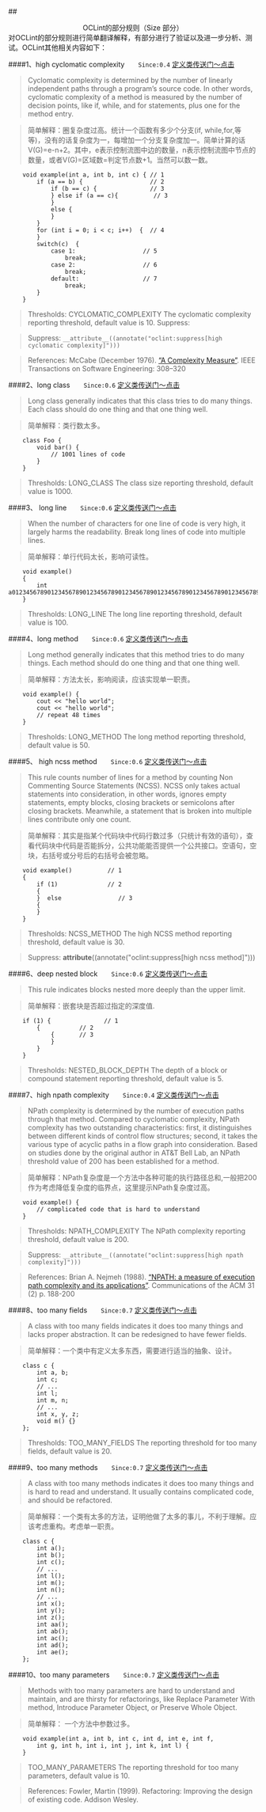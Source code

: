 ##<center>OCLint的部分规则（Size 部分）</center>
对OCLint的部分规则进行简单翻译解释，有部分进行了验证以及进一步分析、测试。OCLint其他相关内容如下：



####1、high cyclomatic complexity
&#160; &#160; &#160;  `Since:0.4` [定义类传送门～点击](https://github.com/oclint/oclint/blob/master/oclint-rules/rules/size/CyclomaticComplexityRule.cpp)
> Cyclomatic complexity is determined by the number of linearly independent paths through a program’s source code. In other words, cyclomatic complexity of a method is measured by the number of decision points, like if, while, and for statements, plus one for the method entry.

>简单解释：圈复杂度过高。统计一个函数有多少个分支(if, while,for,等等)，没有的话复杂度为一，每增加一个分支复杂度加一。简单计算的话V(G)=e-n+2。其中，e表示控制流图中边的数量，n表示控制流图中节点的数量，或者V(G)=区域数=判定节点数+1。当然可以数一数。

```
	void example(int a, int b, int c) { // 1
	    if (a == b) {                   // 2
	        if (b == c) {               // 3 
	        } else if (a == c){          // 3
	        }
	        else {
	        }
	    }
	    for (int i = 0; i < c; i++)  {  // 4
	    }
	    switch(c)  {
	        case 1:                   // 5
	            break;
	        case 2:                   // 6
	            break;
	        default:                  // 7
	            break;
	    }
	}
```

> Thresholds:
CYCLOMATIC_COMPLEXITY The cyclomatic complexity reporting threshold, default value is 10. Suppress:


>Suppress:
`__attribute__((annotate("oclint:suppress[high cyclomatic complexity]")))`

> References:
McCabe (December 1976). [“A Complexity Measure”](http://www.literateprogramming.com/mccabe.pdf). IEEE Transactions on Software Engineering: 308–320

####2、long class
&#160; &#160; &#160;  `Since:0.6` [定义类传送门～点击](https://github.com/oclint/oclint/blob/master/oclint-rules/rules/size/LongClassRule.cpp)
> Long class generally indicates that this class tries to do many things. Each class should do one thing and that one thing well.

>简单解释：类行数太多。

```
	class Foo {
	    void bar() {
	        // 1001 lines of code
	    }
	}
```

> Thresholds:
LONG_CLASS The class size reporting threshold, default value is 1000.


####3、 long line
&#160; &#160; &#160;  `Since:0.6` [定义类传送门～点击](https://github.com/oclint/oclint/blob/master/oclint-rules/rules/size/LongLineRule.cpp)
> When the number of characters for one line of code is very high, it largely harms the readability. Break long lines of code into multiple lines.

>简单解释：单行代码太长，影响可读性。

```
	void example()
	{
	    int a012345678901234567890123456789012345678901234567890123456789012345678901234567890123456789;
	}
```

> Thresholds:
LONG_LINE The long line reporting threshold, default value is 100.

####4、long method
&#160; &#160; &#160;  `Since:0.6` [定义类传送门～点击](https://github.com/oclint/oclint/blob/master/oclint-rules/rules/size/LongMethodRule.cpp)
> Long method generally indicates that this method tries to do many things. Each method should do one thing and that one thing well.

>简单解释：方法太长，影响阅读，应该实现单一职责。

```
	void example() {
	    cout << "hello world";
	    cout << "hello world";
	    // repeat 48 times
	}
```

> Thresholds:
LONG_METHOD The long method reporting threshold, default value is 50.

####5、 high ncss method
&#160; &#160; &#160;  `Since:0.6` [定义类传送门～点击](https://github.com/oclint/oclint/blob/master/oclint-rules/rules/size/NcssMethodCountRule.cpp)
> This rule counts number of lines for a method by counting Non Commenting Source Statements (NCSS). NCSS only takes actual statements into consideration, in other words, ignores empty statements, empty blocks, closing brackets or semicolons after closing brackets. Meanwhile, a statement that is broken into multiple lines contribute only one count.

>简单解释：其实是指某个代码块中代码行数过多（只统计有效的语句），查看代码块中代码是否能拆分，公共功能能否提供一个公共接口。空语句，空块，右括号或分号后的右括号会被忽略。

```
	void example()          // 1
	{
	    if (1)              // 2
	    {
	    }  else                // 3
	    {
	    }
	}
```

> Thresholds:
NCSS_METHOD The high NCSS method reporting threshold, default value is 30.

> Suppress:
__attribute__((annotate("oclint:suppress[high ncss method]")))


####6、deep nested block
&#160; &#160; &#160;  `Since:0.6` [定义类传送门～点击](https://github.com/oclint/oclint/blob/master/oclint-rules/rules/size/NestedBlockDepthRule.cpp)
> This rule indicates blocks nested more deeply than the upper limit.

>简单解释：嵌套块是否超过指定的深度值.

```
	if (1) {               // 1
	    {           // 2
	        {       // 3
	        }
	    }
	}
```

> Thresholds:
NESTED_BLOCK_DEPTH The depth of a block or compound statement reporting threshold, default value is 5.

####7、high npath complexity
&#160; &#160; &#160;  `Since:0.4` [定义类传送门～点击](https://github.com/oclint/oclint/blob/master/oclint-rules/rules/size/NPathComplexityRule.cpp)
> NPath complexity is determined by the number of execution paths through that method. Compared to cyclomatic complexity, NPath complexity has two outstanding characteristics: first, it distinguishes between different kinds of control flow structures; second, it takes the various type of acyclic paths in a flow graph into consideration.
Based on studies done by the original author in AT&T Bell Lab, an NPath threshold value of 200 has been established for a method.

>简单解释：NPath复杂度是一个方法中各种可能的执行路径总和,一般把200作为考虑降低复杂度的临界点，这里提示NPath复杂度过高。

```
	void example() {
	    // complicated code that is hard to understand
	}
```

>Thresholds:
NPATH_COMPLEXITY The NPath complexity reporting threshold, default value is 200. 

>Suppress:
`__attribute__((annotate("oclint:suppress[high npath complexity]"))) `

>References:
Brian A. Nejmeh (1988). [“NPATH: a measure of execution path complexity and its applications”](http://dl.acm.org/citation.cfm?id=42379). Communications of the ACM 31 (2) p. 188-200

####8、too many fields
&#160; &#160; &#160;  `Since:0.7` [定义类传送门～点击](https://github.com/oclint/oclint/blob/master/oclint-rules/rules/size/TooManyFieldsRule.cpp)
> A class with too many fields indicates it does too many things and lacks proper abstraction. It can be redesigned to have fewer fields.

>简单解释：一个类中有定义太多东西，需要进行适当的抽象、设计。

```
	class c {
	    int a, b;
	    int c;
	    // ...
	    int l;
	    int m, n;
	    // ...
	    int x, y, z;
	    void m() {}
	};
```

> Thresholds:
TOO_MANY_FIELDS The reporting threshold for too many fields, default value is 20.

####9、too many methods
&#160; &#160; &#160;  `Since:0.7` [定义类传送门～点击](https://github.com/oclint/oclint/blob/master/oclint-rules/rules/size/TooManyMethodsRule.cpp)
> A class with too many methods indicates it does too many things and is hard to read and understand. It usually contains complicated code, and should be refactored.

>简单解释：一个类有太多的方法，证明他做了太多的事儿，不利于理解。应该考虑重构。考虑单一职责。

```
	class c {
	    int a();
	    int b();
	    int c();
	    // ...
	    int l();
	    int m();
	    int n();
	    // ...
	    int x();
	    int y();
	    int z();
	    int aa();
	    int ab();
	    int ac();
	    int ad();
	    int ae();
	};
```

####10、too many parameters
&#160; &#160; &#160;  `Since:0.7` [定义类传送门～点击](https://github.com/oclint/oclint/blob/master/oclint-rules/rules/size/TooManyParametersRule.cpp)
> Methods with too many parameters are hard to understand and maintain, and are thirsty for refactorings, like Replace Parameter With method, Introduce Parameter Object, or Preserve Whole Object.

>简单解释： 一个方法中参数过多。

```
	void example(int a, int b, int c, int d, int e, int f,
	    int g, int h, int i, int j, int k, int l) {
	}
```

> TOO_MANY_PARAMETERS The reporting threshold for too many parameters, default value is 10. 

> References:
Fowler, Martin (1999). Refactoring: Improving the design of existing code. Addison Wesley.
